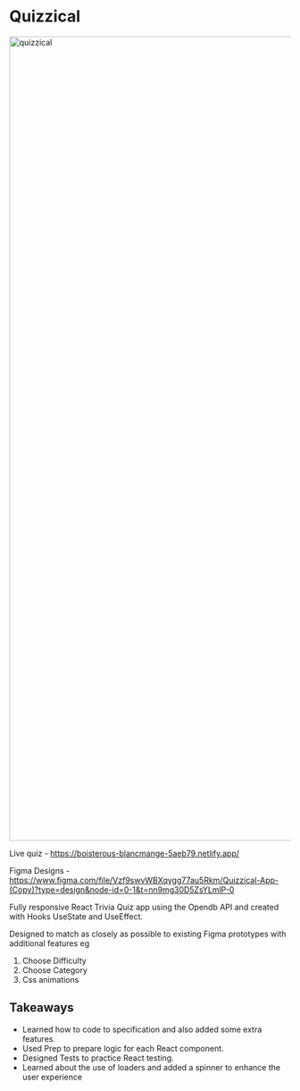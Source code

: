 # Quizzical
<img width="1439" alt="quizzical" src="https://github.com/epixieme/Quizzical/assets/39728053/447e0269-b154-4161-b3ea-f5e05d658109">




Live quiz - https://boisterous-blancmange-5aeb79.netlify.app/

Figma Designs - https://www.figma.com/file/Vzf9swvWBXqygg77au5Rkm/Quizzical-App-(Copy)?type=design&node-id=0-1&t=nn9mg30D5ZsYLmlP-0


Fully responsive React Trivia Quiz app using the Opendb API and created with Hooks UseState and UseEffect.

Designed to match as closely as possible to existing Figma prototypes with additional features eg 
<ol>
  <li>Choose Difficulty</li>
  <li>Choose Category</li>
  <li>Css animations</li>
</ol>
  <h2>Takeaways</h2>
  <ul>
  <li>Learned how to code to specification and also added some extra features.</li>
<li>Used Prep to prepare logic for each React component.</li>
<li>Designed Tests to practice React testing. </li>
<li>Learned about the use of loaders and added a spinner to enhance the user experience</li>
</ul>


